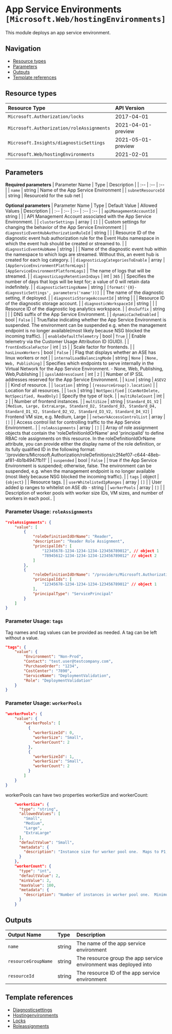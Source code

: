 # App Service Environments `[Microsoft.Web/hostingEnvironments]`

This module deploys an app service environment.

## Navigation

- [Resource types](#Resource-types)
- [Parameters](#Parameters)
- [Outputs](#Outputs)
- [Template references](#Template-references)

## Resource types

| Resource Type | API Version |
| :-- | :-- |
| `Microsoft.Authorization/locks` | 2017-04-01 |
| `Microsoft.Authorization/roleAssignments` | 2021-04-01-preview |
| `Microsoft.Insights/diagnosticSettings` | 2021-05-01-preview |
| `Microsoft.Web/hostingEnvironments` | 2021-02-01 |

## Parameters

**Required parameters**
| Parameter Name | Type | Description |
| :-- | :-- | :-- |
| `name` | string | Name of the App Service Environment |
| `subnetResourceId` | string | ResourceId for the sub net |

**Optional parameters**
| Parameter Name | Type | Default Value | Allowed Values | Description |
| :-- | :-- | :-- | :-- | :-- |
| `apiManagementAccountId` | string |  |  | API Management Account associated with the App Service Environment. |
| `clusterSettings` | array | `[]` |  | Custom settings for changing the behavior of the App Service Environment |
| `diagnosticEventHubAuthorizationRuleId` | string |  |  | Resource ID of the diagnostic event hub authorization rule for the Event Hubs namespace in which the event hub should be created or streamed to. |
| `diagnosticEventHubName` | string |  |  | Name of the diagnostic event hub within the namespace to which logs are streamed. Without this, an event hub is created for each log category. |
| `diagnosticLogCategoriesToEnable` | array | `[AppServiceEnvironmentPlatformLogs]` | `[AppServiceEnvironmentPlatformLogs]` | The name of logs that will be streamed. |
| `diagnosticLogsRetentionInDays` | int | `365` |  | Specifies the number of days that logs will be kept for; a value of 0 will retain data indefinitely. |
| `diagnosticSettingsName` | string | `[format('{0}-diagnosticSettings', parameters('name'))]` |  | The name of the diagnostic setting, if deployed. |
| `diagnosticStorageAccountId` | string |  |  | Resource ID of the diagnostic storage account. |
| `diagnosticWorkspaceId` | string |  |  | Resource ID of the diagnostic log analytics workspace. |
| `dnsSuffix` | string |  |  | DNS suffix of the App Service Environment. |
| `dynamicCacheEnabled` | bool | `False` |  | True/false indicating whether the App Service Environment is suspended. The environment can be suspended e.g. when the management endpoint is no longer available(most likely because NSG blocked the incoming traffic). |
| `enableDefaultTelemetry` | bool | `True` |  | Enable telemetry via the Customer Usage Attribution ID (GUID). |
| `frontEndScaleFactor` | int | `15` |  | Scale factor for frontends. |
| `hasLinuxWorkers` | bool | `False` |  | Flag that displays whether an ASE has linux workers or not |
| `internalLoadBalancingMode` | string | `None` | `[None, Web, Publishing]` | Specifies which endpoints to serve internally in the Virtual Network for the App Service Environment. - None, Web, Publishing, Web,Publishing |
| `ipsslAddressCount` | int | `2` |  | Number of IP SSL addresses reserved for the App Service Environment. |
| `kind` | string | `ASEV2` |  | Kind of resource. |
| `location` | string | `[resourceGroup().location]` |  | Location for all resources. |
| `lock` | string | `NotSpecified` | `[CanNotDelete, NotSpecified, ReadOnly]` | Specify the type of lock. |
| `multiRoleCount` | int | `2` |  | Number of frontend instances. |
| `multiSize` | string | `Standard_D1_V2` | `[Medium, Large, ExtraLarge, Standard_D2, Standard_D3, Standard_D4, Standard_D1_V2, Standard_D2_V2, Standard_D3_V2, Standard_D4_V2]` | Frontend VM size, e.g. Medium, Large |
| `networkAccessControlList` | array | `[]` |  | Access control list for controlling traffic to the App Service Environment.. |
| `roleAssignments` | array | `[]` |  | Array of role assignment objects that contain the 'roleDefinitionIdOrName' and 'principalId' to define RBAC role assignments on this resource. In the roleDefinitionIdOrName attribute, you can provide either the display name of the role definition, or its fully qualified ID in the following format: '/providers/Microsoft.Authorization/roleDefinitions/c2f4ef07-c644-48eb-af81-4b1b4947fb11' |
| `suspended` | bool | `False` |  | true if the App Service Environment is suspended; otherwise, false. The environment can be suspended, e.g. when the management endpoint is no longer available (most likely because NSG blocked the incoming traffic). |
| `tags` | object | `{object}` |  | Resource tags. |
| `userWhitelistedIpRanges` | array | `[]` |  | User added ip ranges to whitelist on ASE db - string |
| `workerPools` | array | `[]` |  | Description of worker pools with worker size IDs, VM sizes, and number of workers in each pool.. |


### Parameter Usage: `roleAssignments`

```json
"roleAssignments": {
    "value": [
        {
            "roleDefinitionIdOrName": "Reader",
            "description": "Reader Role Assignment",
            "principalIds": [
                "12345678-1234-1234-1234-123456789012", // object 1
                "78945612-1234-1234-1234-123456789012" // object 2
            ]
        },
        {
            "roleDefinitionIdOrName": "/providers/Microsoft.Authorization/roleDefinitions/c2f4ef07-c644-48eb-af81-4b1b4947fb11",
            "principalIds": [
                "12345678-1234-1234-1234-123456789012" // object 1
            ],
            "principalType": "ServicePrincipal"
        }
    ]
}
```

### Parameter Usage: `tags`

Tag names and tag values can be provided as needed. A tag can be left without a value.

```json
"tags": {
    "value": {
        "Environment": "Non-Prod",
        "Contact": "test.user@testcompany.com",
        "PurchaseOrder": "1234",
        "CostCenter": "7890",
        "ServiceName": "DeploymentValidation",
        "Role": "DeploymentValidation"
    }
}
```

### Parameter Usage: `workerPools`

```json
"workerPools": {
    "value": {
        "workerPools": [
          {
            "workerSizeId": 0,
            "workerSize": "Small",
            "workerCount": 2
          },
          {
            "workerSizeId": 1,
            "workerSize": "Small",
            "workerCount": 2
          }
        ]
    }
}
```

workerPools can have two properties workerSize and workerCount:

```json
    "workerSize": {
      "type": "string",
      "allowedValues": [
        "Small",
        "Medium",
        "Large",
        "ExtraLarge"
      ],
      "defaultValue": "Small",
      "metadata": {
        "description": "Instance size for worker pool one.  Maps to P1,P2,P3,P4."
      }
    },
    "workerCount": {
      "type": "int",
      "defaultValue": 2,
      "minValue": 2,
      "maxValue": 100,
      "metadata": {
        "description": "Number of instances in worker pool one.  Minimum of two."
      }
    }
```

## Outputs

| Output Name | Type | Description |
| :-- | :-- | :-- |
| `name` | string | The name of the app service environment |
| `resourceGroupName` | string | The resource group the app service environment was deployed into |
| `resourceId` | string | The resource ID of the app service environment |

## Template references

- [Diagnosticsettings](https://docs.microsoft.com/en-us/azure/templates/Microsoft.Insights/2021-05-01-preview/diagnosticSettings)
- [Hostingenvironments](https://docs.microsoft.com/en-us/azure/templates/Microsoft.Web/2021-02-01/hostingEnvironments)
- [Locks](https://docs.microsoft.com/en-us/azure/templates/Microsoft.Authorization/2017-04-01/locks)
- [Roleassignments](https://docs.microsoft.com/en-us/azure/templates/Microsoft.Authorization/roleAssignments)
